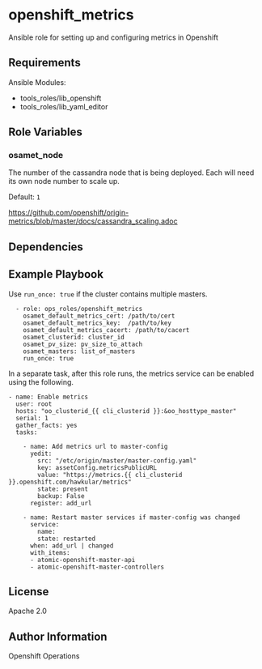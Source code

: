 openshift_metrics
=========

Ansible role for setting up and configuring metrics in Openshift

Requirements
------------

Ansible Modules:

- tools_roles/lib_openshift
- tools_roles/lib_yaml_editor


Role Variables
--------------

### osamet_node

The number of the cassandra node that is being deployed. Each will need its own
node number to scale up.

Default: `1`

https://github.com/openshift/origin-metrics/blob/master/docs/cassandra_scaling.adoc

Dependencies
------------


Example Playbook
----------------
Use `run_once: true` if the cluster contains multiple masters.

```
  - role: ops_roles/openshift_metrics
    osamet_default_metrics_cert: /path/to/cert
    osamet_default_metrics_key:  /path/to/key
    osamet_default_metrics_cacert: /path/to/cacert
    osamet_clusterid: cluster_id
    osamet_pv_size: pv_size_to_attach
    osamet_masters: list_of_masters
    run_once: true
```

In a separate task, after this role runs, the metrics service can be enabled using the following.

```
- name: Enable metrics
  user: root
  hosts: "oo_clusterid_{{ cli_clusterid }}:&oo_hosttype_master"
  serial: 1
  gather_facts: yes
  tasks:

    - name: Add metrics url to master-config
      yedit:
        src: "/etc/origin/master/master-config.yaml"
        key: assetConfig.metricsPublicURL
        value: "https://metrics.{{ cli_clusterid }}.openshift.com/hawkular/metrics"
        state: present
        backup: False
      register: add_url

    - name: Restart master services if master-config was changed
      service:
        name:
        state: restarted
      when: add_url | changed
      with_items:
      - atomic-openshift-master-api
      - atomic-openshift-master-controllers
```

License
-------

Apache 2.0

Author Information
------------------

Openshift Operations
